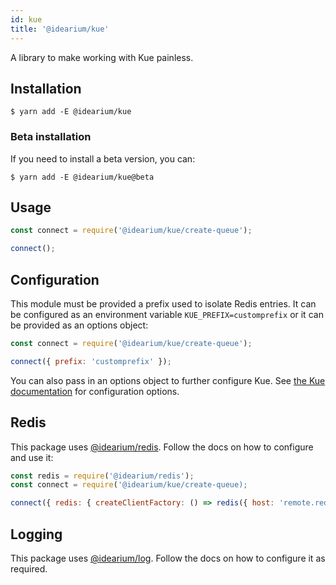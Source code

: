 ```yaml
---
id: kue
title: '@idearium/kue'
---
```


A library to make working with Kue painless.

## Installation

```shell
$ yarn add -E @idearium/kue
```

### Beta installation

If you need to install a beta version, you can:

```shell
$ yarn add -E @idearium/kue@beta
```

## Usage

```JavaScript
const connect = require('@idearium/kue/create-queue');

connect();
```

## Configuration

This module must be provided a prefix used to isolate Redis entries. It can be configured as an environment variable `KUE_PREFIX=customprefix` or it can be provided as an options object:

```JavaScript
const connect = require('@idearium/kue/create-queue');

connect({ prefix: 'customprefix' });
```

You can also pass in an options object to further configure Kue. See [the Kue documentation](https://github.com/Automattic/kue) for configuration options.

## Redis

This package uses [@idearium/redis](https://idearium.github.io/idearium-lib/docs/redis). Follow the docs on how to configure and use it:

```JavaScript
const redis = require('@idearium/redis');
const connect = require('@idearium/kue/create-queue);

connect({ redis: { createClientFactory: () => redis({ host: 'remote.redis.instance', port: 6379 }) } });
```

## Logging

This package uses [@idearium/log](https://idearium.github.io/idearium-lib/docs/log). Follow the docs on how to configure it as required.
